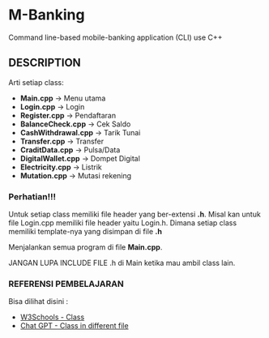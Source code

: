 # M-Banking 
Command line-based mobile-banking application (CLI) use C++

## DESCRIPTION
Arti setiap class:
- **Main.cpp** -> Menu utama
- **Login.cpp** -> Login
- **Register.cpp** -> Pendaftaran
- **BalanceCheck.cpp** -> Cek Saldo
- **CashWithdrawal.cpp** -> Tarik Tunai
- **Transfer.cpp** -> Transfer
- **CraditData.cpp** -> Pulsa/Data
- **DigitalWallet.cpp** -> Dompet Digital
- **Electricity.cpp** -> Listrik
- **Mutation.cpp** -> Mutasi rekening

### Perhatian!!!
Untuk setiap class memiliki file header yang ber-extensi **.h**. Misal kan untuk file Login.cpp memiliki file header yaitu Login.h. Dimana setiap class memiliki template-nya yang disimpan di file **.h**

Menjalankan semua program di file **Main.cpp**.

JANGAN LUPA INCLUDE FILE .h di Main ketika mau ambil class lain.

### REFERENSI PEMBELAJARAN
Bisa dilihat disini : 
- [W3Schools - Class](https://www.w3schools.com/cpp/cpp_classes.asp)
- [Chat GPT - Class in different file](https://chat.openai.com/share/20a84461-3622-4f32-b6ec-13b3e1bd07eb)